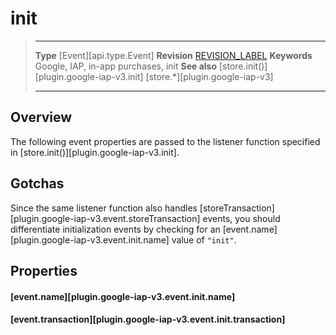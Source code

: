 # init

> --------------------- ------------------------------------------------------------------------------------------
> __Type__              [Event][api.type.Event]
> __Revision__          [REVISION_LABEL](REVISION_URL)
> __Keywords__          Google, IAP, in-app purchases, init
> __See also__			[store.init()][plugin.google-iap-v3.init]
>						[store.*][plugin.google-iap-v3]
> --------------------- ------------------------------------------------------------------------------------------


## Overview

The following event properties are passed to the listener function specified in [store.init()][plugin.google-iap-v3.init].


## Gotchas

Since the same listener function also handles [storeTransaction][plugin.google-iap-v3.event.storeTransaction] events, you should differentiate initialization events by checking for an [event.name][plugin.google-iap-v3.event.init.name] value of `"init"`.


## Properties

#### [event.name][plugin.google-iap-v3.event.init.name]

#### [event.transaction][plugin.google-iap-v3.event.init.transaction]
